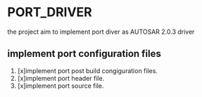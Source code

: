 # PORT_DRIVER
the project aim to implement port diver as AUTOSAR 2.0.3 driver

## implement port configuration files
1. [x]implement port post build congiguration files.
2. [x]implement port header file.
3. [x]implement port source file.
